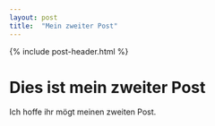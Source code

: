 ```yaml
---
layout: post
title:  "Mein zweiter Post"
---
```


{% include post-header.html %}

# Dies ist mein zweiter Post

Ich hoffe ihr mögt meinen zweiten Post.

